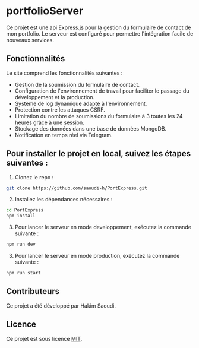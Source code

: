 # portfolioServer
Ce projet est une api Express.js pour la gestion du formulaire de contact de mon portfolio.
Le serveur est configuré pour permettre l'intégration facile de nouveaux services.
## Fonctionnalités
Le site comprend les fonctionnalités suivantes :
* Gestion de la soumission du formulaire de contact.
* Configuration de l'environnement de travail pour faciliter le passage du développement et la production.
* Système de log dynamique adapté à l'environnement.
* Protection contre les attaques CSRF.
* Limitation du nombre de soumissions du formulaire à 3 toutes les 24 heures grâce à une session.
* Stockage des données dans une base de données MongoDB.
* Notification en temps réel via Telegram.
## Pour installer le projet en local, suivez les étapes suivantes :
1. Clonez le repo :
```bash
git clone https://github.com/saoudi-h/PortExpress.git
```
2. Installez les dépendances nécessaires :
```bash
cd PortExpress
npm install
```
3. Pour lancer le serveur en mode developpement, exécutez la commande suivante :
```bash
npm run dev
```
3. Pour lancer le serveur en mode production, exécutez la commande suivante :
```bash
npm run start
```
## Contributeurs
Ce projet a été développé par Hakim Saoudi.
## Licence
Ce projet est sous licence [MIT](https://opensource.org/licenses/MIT).

